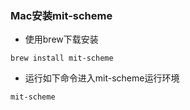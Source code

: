 ### Mac安装mit-scheme


- 使用brew下载安装

```shell
brew install mit-scheme
```

- 运行如下命令进入mit-scheme运行环境

```shell
mit-scheme
```

